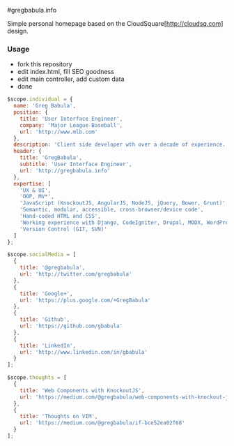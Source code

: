 #gregbabula.info

Simple personal homepage based on the CloudSquare[http://cloudsq.com] design.


### Usage

* fork this repository
* edit index.html, fill SEO goodness
* edit main controller, add custom data
* done


```javascript
$scope.individual = {
  name: 'Greg Babula',
  position: {
    title: 'User Interface Engineer',
    company: 'Major League Baseball',
    url: 'http://www.mlb.com'
  },
  description: 'Client side developer wth over a decade of experience.',
  header: {
    title: 'GregBabula',
    subtitle: 'User Interface Engineer',
    url: 'http://gregbabula.info'
  },
  expertise: [
    'UX & UI',
    'OOP, MV*',
    'JavaScript (KnockoutJS, AngularJS, NodeJS, jQuery, Bower, Grunt)',
    'Semantic, modular, accessible, cross-browser/device code',
    'Hand-coded HTML and CSS',
    'Working experience with Django, CodeIgniter, Drupal, MODX, WordPress, Tumblr, etc...',
    'Version Control (GIT, SVN)'
  ]
};

$scope.socialMedia = [
  {
    title: '@gregbabula',
    url: 'http://twitter.com/gregbabula'
  },
  {
    title: 'Google+',
    url: 'https://plus.google.com/+GregBabula'
  },
  {
    title: 'Github',
    url: 'https://github.com/gbabula'
  },
  {
    title: 'LinkedIn',
    url: 'http://www.linkedin.com/in/gbabula'
  }
];

$scope.thoughts = [
  {
    title: 'Web Components with KnockoutJS',
    url: 'https://medium.com/@gregbabula/web-components-with-knockout-js-567be782148'
  },
  {
    title: 'Thoughts on VIM',
    url: 'https://medium.com/@gregbabula/if-bce52ea02f68'
  }
];

```
